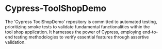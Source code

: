 # Cypress-ToolShopDemo
The 'Cypress ToolShopDemo' repository is committed to automated testing, prioritizing smoke tests to validate fundamental functionalities within the tool shop application. It harnesses the power of Cypress, employing end-to-end testing methodologies to verify essential features through assertive validation.

